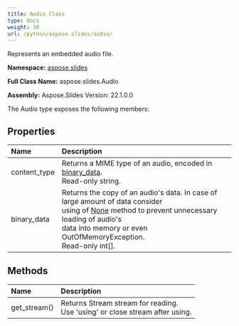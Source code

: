 ```yaml
---
title: Audio Class
type: docs
weight: 30
url: /python/aspose.slides/audio/
---
```


Represents an embedded audio file.

**Namespace:** [aspose.slides](/python/aspose.slides/)

**Full Class Name:** aspose.slides.Audio

**Assembly:**  Aspose.Slides Version: 22.1.0.0

The Audio type exposes the following members:
## **Properties**
|**Name**|**Description**|
| :- | :- |
|content_type|Returns a MIME type of an audio, encoded in [binary_data](/python/aspose.slides/audio/).<br/>            Read-only string.|
|binary_data|Returns the copy of an audio's data. In case of large amount of data consider <br/>            using of [None](/python/aspose.slides/audio/) method to prevent unnecessary  loading of audio's<br/>            data into memory or even OutOfMemoryException.<br/>            Read-only int[].|
## **Methods**
|**Name**|**Description**|
| :- | :- |
|get_stream()|Returns Stream stream for reading.<br/>            Use 'using' or close stream after using.|
